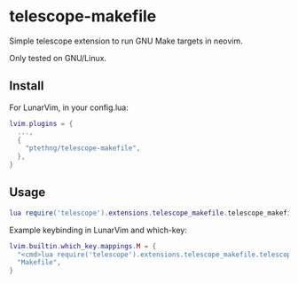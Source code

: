 # telescope-makefile
Simple telescope extension to run GNU Make targets in neovim.

Only tested on GNU/Linux.

## Install
For LunarVim, in your config.lua:
```lua
lvim.plugins = {
  ...,
  {
    "ptethng/telescope-makefile",
  },
}
```

## Usage
```lua
lua require('telescope').extensions.telescope_makefile.telescope_makefile()
```

Example keybinding in LunarVim and which-key:
```lua
lvim.builtin.which_key.mappings.M = {
  "<cmd>lua require('telescope').extensions.telescope_makefile.telescope_makefile()<cr>",
  "Makefile",
}
```

